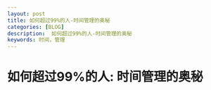 ```yaml
---
layout: post
title: 如何超过99%的人-时间管理的奥秘
categories: [BLOG]
description:  如何超过99%的人-时间管理的奥秘
keywords: 时间，管理
---
```


# 如何超过99%的人: 时间管理的奥秘
